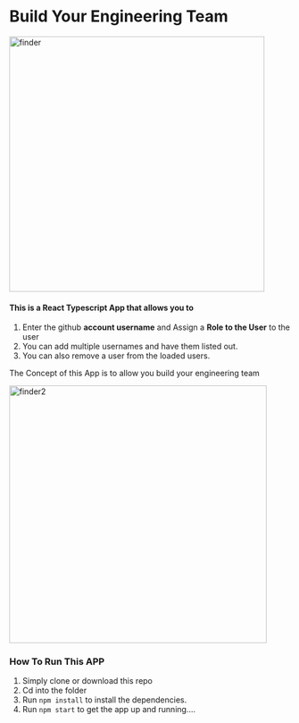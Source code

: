 # Build Your Engineering Team
<img width="457" alt="finder" src="https://user-images.githubusercontent.com/4637483/173209179-49fcd083-d9b2-463a-8078-f7bca76227bc.png">

#### This is a React Typescript App that allows you to 
1. Enter the github **account username** and Assign a **Role to the User** to the user
2. You can add multiple usernames and have them listed out.
3. You can also remove a user from the loaded users.

The Concept of this App is to allow you build your engineering team

<img width="461" alt="finder2" src="https://user-images.githubusercontent.com/4637483/173209145-32193dd7-f597-4c60-8831-c145b6dfb334.png">

### How To Run This APP

1. Simply clone or download this repo
2. Cd into the folder
3. Run `npm install` to install the dependencies.
4. Run `npm start` to get the app up and running....

